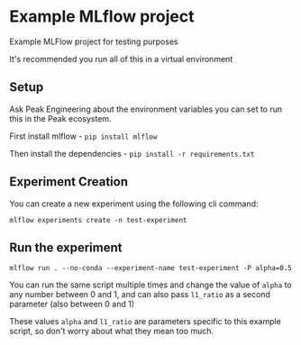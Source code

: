 # Example MLflow project

Example MLFlow project for testing purposes

It's recommended you run all of this in a virtual environment

## Setup

Ask Peak Engineering about the environment variables you can set to run this in the Peak ecosystem.

First install mlflow - `pip install mlflow`

Then install the dependencies - `pip install -r requirements.txt`


## Experiment Creation

You can create a new experiment using the following cli command:

`mlflow experiments create -n test-experiment`

## Run the experiment

`mlflow run . --no-conda --experiment-name test-experiment -P alpha=0.5`

You can run the same script multiple times and change the value of `alpha` to any number between 0 and 1, and can also pass `l1_ratio` as a second parameter (also between 0 and 1)

These values `alpha` and `l1_ratio` are parameters specific to this example script, so don't worry about what they mean too much.

